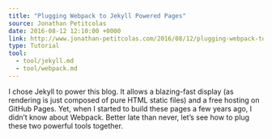 ```yaml
---
title: "Plugging Webpack to Jekyll Powered Pages"
source: Jonathan Petitcolas
date: 2016-08-12 12:10:00 +0000
link: http://www.jonathan-petitcolas.com/2016/08/12/plugging-webpack-to-jekyll-powered-pages.html
type: Tutorial
tool:
  - tool/jekyll.md
  - tool/webpack.md
---
```

I chose Jekyll to power this blog. It allows a blazing-fast display (as rendering is just composed of pure HTML static files) and a free hosting on GitHub Pages. Yet, when I started to build these pages a few years ago, I didn’t know about Webpack. Better late than never, let’s see how to plug these two powerful tools together.
